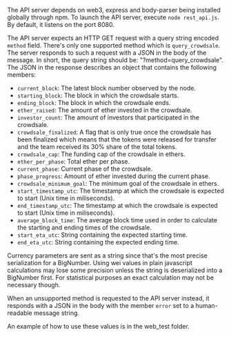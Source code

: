The API server depends on web3, express and body-parser being installed globally through npm.
To launch the API server, execute `node rest_api.js`. By default, it listens on the port 8080.


The API server expects an HTTP GET request with a query string encoded `method` field. There's only one supported method which is `query_crowdsale`. The server responds to such a request with a JSON in the body of the message. In short, the query string should be: "?method=query_crowdsale". The JSON in the response describes an object that contains the following members:

- `current_block`: The latest block number observed by the node.
- `starting_block`: The block in which the crowdsale starts.
- `ending_block`: The block in which the crowdsale ends.
- `ether_raised`: The amount of ether invested in the crowdsale.
- `investor_count`: The amount of investors that participated in the crowdsale.
- `crowdsale_finalized`: A flag that is only true once the crowdsale has been finalized which means that the tokens were released for transfer and the team received its 30% share of the total tokens.
- `crowdsale_cap`: The funding cap of the crowdsale in ethers.
- `ether_per_phase`: Total ether per phase.
- `current_phase`: Current phase of the crowdsale.
- `phase_progress`: Amount of ether invested during the current phase.
- `crowdsale_minimum_goal`: The minimum goal of the crowdsale in ethers.
- `start_timestamp_utc`: The timestamp at which the crowdsale is expected to start (Unix time in miliseconds). 
- `end_timestamp_utc`: The timestamp at which the crowdsale is expected to start (Unix time in miliseconds).
- `average_block_time`: The average block time used in order to calculate the starting and ending times of the crowdsale.
- `start_eta_utc`: String containing the expected starting time.
- `end_eta_utc`: String containing the expected ending time.

Currency parameters are sent as a string since that's the most precise serialization for a BigNumber. Using wei values in plain javascript calculations may lose some precision unless the string is deserialized into a BigNumber first. For statistical purposes an exact calculation may not be necessary though.

When an unsupported method is requested to the API server instead, it responds with a JSON in the body with the member `error` set to a human-readable message string.

An example of how to use these values is in the web_test folder.
